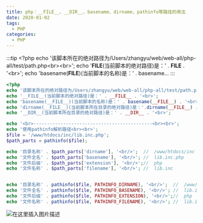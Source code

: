 ```yaml
---
title: php：__FILE__、__DIR__、basename、dirname、pathinfo等路径的用法
date: 2020-01-02
tags:
  - PHP
categories:
  - PHP
---
```


:::tip
&lt;?php
echo '该脚本所在的绝对路径为/Users/zhangyu/web/web-all/php-all/test/path.php&lt;br&gt;&lt;br&gt;';
echo '__FILE__(当前脚本的绝对路径)是：' . __FILE__ . '&lt;br&gt;';
echo 'basename(__FILE__)(当前脚本的名称)是：' . basename...
:::

<!-- more -->

```php
<?php
echo '该脚本所在的绝对路径为/Users/zhangyu/web/web-all/php-all/test/path.php<br><br>';
echo '__FILE__(当前脚本的绝对路径)是：' . __FILE__ . '<br>';
echo 'basename(__FILE__)(当前脚本的名称)是：' . basename(__FILE__) . '<br>';
echo 'dirname(__FILE__)(当前脚本所在目录的绝对路径)是：'.dirname(__FILE__) . '<br>';
echo '__DIR__(当前脚本所在目录的绝对路径)是：' . __DIR__ . '<br>';

echo '<br>--------------------------------------------<br><br>';
echo '使用pathinfo解析路径<br><br>';
$file = '/www/htdocs/inc/lib.inc.php';
$path_parts = pathinfo($file);

echo '目录名称' . $path_parts['dirname'], '<br/>';  //  /www/htdocs/inc
echo '文件全名' . $path_parts['basename'], '<br/>'; //  lib.inc.php
echo '文件后缀' . $path_parts['extension'], '<br/>';//  php
echo '文件名称' . $path_parts['filename'], '<br/>'; //  lib.inc


echo '目录名称' . pathinfo($file, PATHINFO_DIRNAME), '<br/>';  //  /www/htdocs/inc
echo '文件全名' . pathinfo($file, PATHINFO_BASENAME), '<br/>'; //  lib.inc.php
echo '文件后缀' . pathinfo($file, PATHINFO_EXTENSION), '<br/>';//  php
echo '文件名称' . pathinfo($file, PATHINFO_FILENAME), '<br/>'; //  lib.inc
```
![在这里插入图片描述](https://img-blog.csdnimg.cn/20200102161008926.png?x-oss-process=image/watermark,type_ZmFuZ3poZW5naGVpdGk,shadow_10,text_aHR0cHM6Ly9ibG9nLmNzZG4ubmV0L3dlaXhpbl80Mzk3MjQzNw==,size_16,color_FFFFFF,t_70)
